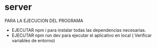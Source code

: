 # server
PARA LA EJECUCION DEL PROGRAMA

- EJECUTAR npm i para instalar todas las dependencias necesarias.
- EJECUTAR npm run dev para ejecutar el aplicativo en local ( Verificar variables de entorno)
